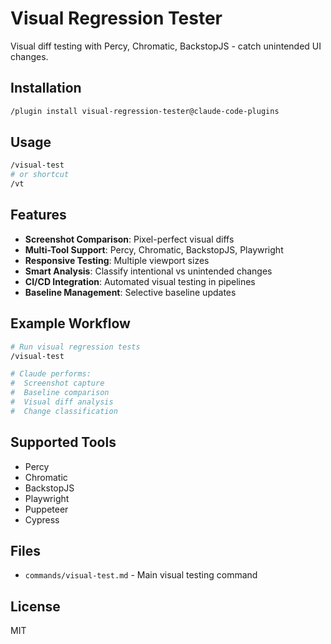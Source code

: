 # Visual Regression Tester

Visual diff testing with Percy, Chromatic, BackstopJS - catch unintended UI changes.

## Installation

```bash
/plugin install visual-regression-tester@claude-code-plugins
```

## Usage

```bash
/visual-test
# or shortcut
/vt
```

## Features

- **Screenshot Comparison**: Pixel-perfect visual diffs
- **Multi-Tool Support**: Percy, Chromatic, BackstopJS, Playwright
- **Responsive Testing**: Multiple viewport sizes
- **Smart Analysis**: Classify intentional vs unintended changes
- **CI/CD Integration**: Automated visual testing in pipelines
- **Baseline Management**: Selective baseline updates

## Example Workflow

```bash
# Run visual regression tests
/visual-test

# Claude performs:
#  Screenshot capture
#  Baseline comparison
#  Visual diff analysis
#  Change classification
```

## Supported Tools

- Percy
- Chromatic
- BackstopJS
- Playwright
- Puppeteer
- Cypress

## Files

- `commands/visual-test.md` - Main visual testing command

## License

MIT
